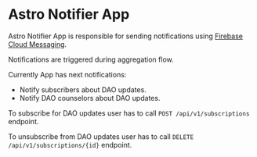 # Astro Notifier App

Astro Notifier App is responsible for sending notifications using [Firebase Cloud Messaging](https://firebase.google.com/docs/cloud-messaging).

Notifications are triggered during aggregation flow.

Currently App has next notifications:

- Notify subscribers about DAO updates.
- Notify DAO counselors about DAO updates.
  
To subscribe for DAO updates user has to call `POST /api/v1/subscriptions` endpoint.

To unsubscribe from DAO updates user has to call `DELETE /api/v1/subscriptions/{id}` endpoint.